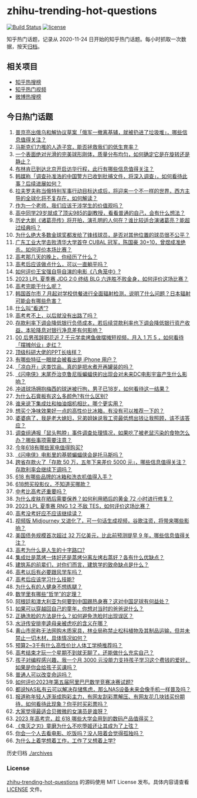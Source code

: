# zhihu-trending-hot-questions

[![Build Status](https://github.com/justjavac/zhihu-trending-hot-questions/workflows/ci/badge.svg?branch=master)](https://github.com/justjavac/zhihu-trending-hot-questions/actions)
[![license](https://img.shields.io/github/license/justjavac/zhihu-trending-hot-questions)](https://github.com/justjavac/zhihu-trending-hot-questions/blob/master/LICENSE)

知乎热门话题，记录从 2020-11-24
日开始的知乎热门话题。每小时抓取一次数据，按天[归档](./archives)。

## 相关项目

- [知乎热搜榜](https://github.com/justjavac/zhihu-trending-top-search)
- [知乎热门视频](https://github.com/justjavac/zhihu-trending-hot-video)
- [微博热搜榜](https://github.com/justjavac/weibo-trending-hot-search)

## 今日热门话题

<!-- BEGIN -->
<!-- 最后更新时间 Mon Jun 19 2023 05:08:36 GMT+0800 (China Standard Time) -->

1. [普京亮出俄乌和解协议草案「俄军一撤离基辅，就被扔进了垃圾堆」，哪些信息值得关注？](https://www.zhihu.com/question/607295832)
1. [马斯克们力推的人造子宫，能否拯救我们的低生育率？](https://www.zhihu.com/question/606625465)
1. [一个表面绝对光滑的完美球形刚体，质量分布均匀，如何确定它是在旋转还是静止？](https://www.zhihu.com/question/606790924)
1. [布林肯已到达北京开启访华行程，此行有哪些信息值得关注？](https://www.zhihu.com/question/607270958)
1. [韩媒称「调查孙准浩的中国警方已收到批捕文件，将深入调查」，如何看待此事？后续进展如何？](https://www.zhihu.com/question/605029126)
1. [拉夫罗夫称当俄特别军事行动目标达成后，将迎来一个不一样的世界，西方主导的全球化将不复存在，如何解读？](https://www.zhihu.com/question/607148983)
1. [作为一个老师，我们应该干涉学生的价值观吗？](https://www.zhihu.com/question/606061542)
1. [高中同学29岁就成了顶尖985的副教授，看看普通的自己，会有什么想法？](https://www.zhihu.com/question/586589709)
1. [历史大剧《诸葛亮传》将开拍，演孔明的人何在？谁比较适合演诸葛亮？能超过经典吗？](https://www.zhihu.com/question/606913816)
1. [为什么绝大多数金球奖都发给了锋线球员，是否对其他位置的球员很不公平？](https://www.zhihu.com/question/605592122)
1. [广东工业大学击败清华大学首夺 CUBAL 冠军，陈国豪 30+10，曾煜成准绝杀，如何评价本场比赛？](https://www.zhihu.com/question/607337740)
1. [高考那几天的晚上，你经历了什么？](https://www.zhihu.com/question/605573657)
1. [高考后应该做点什么，可以一直躺平吗？](https://www.zhihu.com/question/605494048)
1. [如何评价王宝强自导自演的电影《八角笼中》?](https://www.zhihu.com/question/566061816)
1. [2023 LPL 夏季赛 JDG 2:0 终结 BLG 六连胜不败金身，如何评价这场比赛？](https://www.zhihu.com/question/607307896)
1. [高考完能干什么呢？](https://www.zhihu.com/question/607291045)
1. [韩国首尔市 7 月起对学校供餐进行全面辐射检测，说明了什么问题？日本辐射可能会有哪些危害？](https://www.zhihu.com/question/607160207)
1. [什么叫“看透”?](https://www.zhihu.com/question/604583761)
1. [高考考不上，以后就没有出路了吗？](https://www.zhihu.com/question/605556456)
1. [存款利率下调会降低银行负债成本，若后续贷款利率也下调会降低银行资产收益，本轮降息对银行净息差有何影响？](https://www.zhihu.com/question/607030991)
1. [00 后男孩辞职花近 7 千元学卖烤鱼做摆摊短视频，月入 1 万 5 ，如何看待「摆摊创业」走红？](https://www.zhihu.com/question/606933388)
1. [顶级科研大佬的PPT长啥样？](https://www.zhihu.com/question/606148045)
1. [有哪些特征一眼就会被看出是 iPhone 用户？](https://www.zhihu.com/question/357678200)
1. [「凉白开」这类饮品，真的是把水煮开再罐装的吗？](https://www.zhihu.com/question/606321291)
1. [《闪电侠》末尾乔治克鲁尼版蝙蝠侠的出现会对未来DC电影宇宙产生什么影响？](https://www.zhihu.com/question/607164269)
1. [冲进球场拥抱梅西的球迷被行拘，男子已18岁，如何看待这一结果？](https://www.zhihu.com/question/607010548)
1. [为什么石膏板有这么多颜色?有什么区别?](https://www.zhihu.com/question/601282998)
1. [谁来说下集成灶和抽油烟机相比，哪个更实用？](https://www.zhihu.com/question/430779195)
1. [想买个净味效果好一点的高性价比冰箱，有没有可以推荐一下的？](https://www.zhihu.com/question/584383960)
1. [婆婆病了，我是老大媳妇，兄弟姐妹说我工资最低想出钱让我照顾，该不该答应？](https://www.zhihu.com/question/605822171)
1. [调查组通报「鼠头鸭脖」事件调查处理情况，如果吃了被老鼠污染的食物怎么办？哪些事项需要注意？](https://www.zhihu.com/question/607260956)
1. [今年618有哪些家电值得购买?](https://www.zhihu.com/question/523573022)
1. [《闪电侠》电影里的基顿蝙蝠侠会是托马斯吗？](https://www.zhihu.com/question/584150472)
1. [跨省存款火了「存款 50 万，五年下来差价 5000 元」，哪些信息值得关注？存款利率会继续下调吗？](https://www.zhihu.com/question/607269709)
1. [618 有哪些品牌的冰箱和洗衣机值得入手？](https://www.zhihu.com/question/464449599)
1. [618想买投影仪，不知道买哪款？](https://www.zhihu.com/question/601067631)
1. [中考比高考还重要吗？](https://www.zhihu.com/question/607103977)
1. [为什么皮肤在晒后需要保养？如何利用晒后的黄金 72 小时进行修复？](https://www.zhihu.com/question/590785681)
1. [2023 LPL 夏季赛 RNG 1:2 不敌 TES，如何评价这场比赛？](https://www.zhihu.com/question/607295713)
1. [高考没考好应不应该继续读？](https://www.zhihu.com/question/607282527)
1. [视频版 Midjourney 又进化了，可一句话生成视频，谷歌注资，将带来哪些影响？](https://www.zhihu.com/question/607145317)
1. [美国债务规模首次超过 32 万亿美元，比此前预测提早 9 年，哪些信息值得关注？](https://www.zhihu.com/question/607269697)
1. [高考为什么是人生的十字路口?](https://www.zhihu.com/question/607189992)
1. [集成灶是蒸烤一体好还是蒸烤分离左烤右蒸好？各有什么优缺点？](https://www.zhihu.com/question/482013763)
1. [建筑系的前辈们，对你们而言，建筑学的致命缺点是什么？](https://www.zhihu.com/question/465945243)
1. [高考以后有必要跟风学车吗？](https://www.zhihu.com/question/607067123)
1. [高考后应该学习什么技能?](https://www.zhihu.com/question/606337416)
1. [为什么有的人健身不想练腿？](https://www.zhihu.com/question/582256023)
1. [数学里有哪些“哲学”的定理？](https://www.zhihu.com/question/606891017)
1. [阿根廷和澳大利亚为何要到中国踢热身赛？这对中国足球有何益处？](https://www.zhihu.com/question/606918459)
1. [如果可以穿越回自己的童年，你想对当时的爸爸说什么？](https://www.zhihu.com/question/606163082)
1. [正确洗脸的方法是什么？如何避免洗脸时出现误区？](https://www.zhihu.com/question/602604815)
1. [水浒传安排李逵母亲被虎吃的含义在哪？](https://www.zhihu.com/question/606386889)
1. [黄山市民称无法网购木质家具，林业局称禁止松科植物及其制品运输，但并未禁止一切木材，具体情况如何？](https://www.zhihu.com/question/606554792)
1. [预算2~3千有什么高性价比人体工学椅推荐吗？](https://www.zhihu.com/question/575744998)
1. [高考结束才玩一个星期不到就无聊了，还能做什么充实自己？](https://www.zhihu.com/question/607037748)
1. [孩子对编程感兴趣，我一个月 3000 元没能力支持孩子学习这个费钱的爱好，如果是你会给孩子买课吗？](https://www.zhihu.com/question/605660809)
1. [普通人可以改变命运吗？](https://www.zhihu.com/question/592883790)
1. [如何评价2023年第五届阿里巴巴数学竞赛决赛试题?](https://www.zhihu.com/question/607259838)
1. [都说NAS私有云可以解决存储焦虑，那么NAS设备未来会像手机一样普及吗？](https://www.zhihu.com/question/606882518)
1. [报道称年轻人逐渐成购彩主力，有网友刮彩票解压、有网友花几块钱买份期待，如何看待此现象？你平时买彩票吗？](https://www.zhihu.com/question/606985149)
1. [大家觉得最适合贝微微的女演员是谁呀？](https://www.zhihu.com/question/507296110)
1. [2023 年高考完，趁 618 哪些大学会用到的数码产品值得买？](https://www.zhihu.com/question/604244924)
1. [《鬼灭之刃》童磨为什么不吃堕姬还让其成为了上弦？](https://www.zhihu.com/question/521414206)
1. [你会一个人去看电影、吃饭吗？没人陪着会觉得孤独吗？](https://www.zhihu.com/question/607016548)
1. [为什么上着学想着工作，工作了又想着上学?](https://www.zhihu.com/question/607153512)

<!-- END -->

历史归档 [./archives](./archives)

### License

[zhihu-trending-hot-questions](https://github.com/justjavac/zhihu-trending-hot-questions)
的源码使用 MIT License 发布。具体内容请查看 [LICENSE](./LICENSE) 文件。
